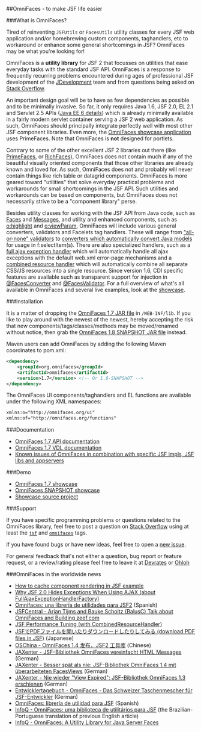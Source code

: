##OmniFaces - to make JSF life easier


###What is OmniFaces?

Tired of reinventing `JSFUtils` or `FacesUtils` utility classes for every JSF web application and/or homebrewing custom components, taghandlers, etc to workaround or enhance some general shortcomings in JSF? OmniFaces may be what you're looking for!

OmniFaces is a **utility library** for JSF 2 that focusses on utilities that ease everyday tasks with the standard JSF API. OmniFaces is a response to frequently recurring problems encountered during ages of professional JSF development of the [JDevelopment](http://jdevelopment.nl) team and from questions being asked on [Stack Overflow](http://stackoverflow.com).

An important design goal will be to have as few dependencies as possible and to be minimally invasive. So far, it only requires Java 1.6, JSF 2.0, EL 2.1 and Servlet 2.5 APIs ([Java EE 6 details](https://github.com/omnifaces/omnifaces/wiki/Java-EE-5-and-6-compatibility)) which is already minimally available in a fairly modern servlet container serving a JSF 2 web application. As such, OmniFaces should principally integrate perfectly well with most other JSF component libraries. Even more, the [OmniFaces showcase application](http://showcase.omnifaces.org) uses PrimeFaces. Note that OmniFaces is **not** designed for portlets.

Contrary to some of the other excellent JSF 2 libraries out there (like [PrimeFaces](http://primefaces.org), or [RichFaces](http://jboss.org/richfaces)), OmniFaces does not contain much if any of the beautiful visually oriented components that those other libraries are already known and loved for. As such, OmniFaces does not and probably will never contain things like rich table or datagrid components. OmniFaces is more geared toward "utilities" that solve everyday practical problems and workarounds for small shortcomings in the JSF API. Such utilities and workarounds can be based on components, but OmniFaces does not necessarily strive to be a "component library" perse.

Besides utility classes for working with the JSF API from Java code, such as [Faces](http://showcase.omnifaces.org/utils/Faces) and [Messages](http://showcase.omnifaces.org/utils/Messages), and utility and enhanced components, such as [o:highlight](http://showcase.omnifaces.org/components/highlight) and [o:viewParam](http://showcase.omnifaces.org/components/viewParam), OmniFaces will include various general converters, validators and Facelets tag handlers. These will range from ["all-or-none" validators](http://showcase.omnifaces.org/validators/validateAllOrNone) to [converters which automatically convert Java models](http://showcase.omnifaces.org/converters/SelectItemsConverter) for usage in f:selectItem(s). There are also specialized handlers, such as a [full ajax exception handler](http://showcase.omnifaces.org/exceptionhandlers/FullAjaxExceptionHandler) which will automatically handle all ajax exceptions with the default web.xml error-page mechanisms and a [combined resource handler](http://showcase.omnifaces.org/resourcehandlers/CombinedResourceHandler) which will automatically combine all separate CSS/JS resources into a single resource. Since version 1.6, CDI specific features are available such as transparent support for injection in [@FacesConverter](http://showcase.omnifaces.org/cdi/FacesConverter) and [@FacesValidator](http://showcase.omnifaces.org/cdi/FacesValidator). For a full overview of what's all available in OmniFaces and several live examples, look at the [showcase](http://showcase.omnifaces.org).


###Installation

It is a matter of dropping the [OmniFaces 1.7 JAR file](http://repo1.maven.org/maven2/org/omnifaces/omnifaces/1.7/) in `/WEB-INF/lib`. If you like to play around with the newest of the newest, hereby accepting the risk that new components/tags/classes/methods may be moved/renamed without notice, then grab the [OmniFaces 1.8 SNAPSHOT JAR file](https://oss.sonatype.org/content/repositories/snapshots/org/omnifaces/omnifaces/1.8-SNAPSHOT/) instead.

Maven users can add OmniFaces by adding the following Maven coordinates to pom.xml:

```XML
<dependency>
    <groupId>org.omnifaces</groupId>
    <artifactId>omnifaces</artifactId>
    <version>1.7</version> <!-- Or 1.8-SNAPSHOT -->
</dependency>
```

The OmniFaces UI components/taghandlers and EL functions are available under the following XML namespaces:

```XML
xmlns:o="http://omnifaces.org/ui"
xmlns:of="http://omnifaces.org/functions"
```

###Documentation

 * [OmniFaces 1.7 API documentation](http://wiki.omnifaces.googlecode.com/hg/javadoc/1.7/index.html)
 * [OmniFaces 1.7 VDL documentation](http://wiki.omnifaces.googlecode.com/hg/vdldoc/1.7/index.html)
 * [Known issues of OmniFaces in combination with specific JSF impls, JSF libs and appservers](https://github.com/omnifaces/omnifaces/wiki/Known-issues-of-OmniFaces-in-combination-with-specific-JSF-implementations,-JSF-component-libraries-and-application-servers)

###Demo

 * [OmniFaces 1.7 showcase](http://showcase.omnifaces.org)
 * [OmniFaces SNAPSHOT showcase](http://snapshot.omnifaces.org)
 * [Showcase source project](https://github.com/omnifaces/showcase)

###Support

If you have specific programming problems or questions related to the OmniFaces library, feel free to post a question on [Stack Overflow](http://stackoverflow.com) using at least the [`jsf`](http://stackoverflow.com/questions/tagged/jsf) and [`omnifaces`](http://stackoverflow.com/questions/tagged/omnifaces) tags.

If you have found bugs or have new ideas, feel free to open a [new issue](https://github.com/omnifaces/omnifaces/issues).

For general feedback that's not either a question, bug report or feature request, or a review/rating please feel free to leave it at [Devrates](http://devrates.com/project/show/95941/Omnifaces) or [Ohloh](https://ohloh.net/p/omnifaces)

###OmniFaces in the worldwide news

 * [How to cache component rendering in JSF example](http://byteslounge.com/tutorials/how-to-cache-component-rendering-in-jsf-example)
 * [Why JSF 2.0 Hides Exceptions When Using AJAX (about FullAjaxExceptionHandlerFactory)](http://beyondjava.net/blog/jsf-2-0-hides-exceptions-ajax)
 * [Omnifaces: una librería de utilidades para JSF2](http://adictosaltrabajo.com/tutoriales/tutoriales.php?pagina=omnifacesJSF2UtilityLibrary) (Spanish)
 * [JSFCentral - Arjan Tijms and Bauke Scholtz (BalusC) Talk about OmniFaces and Building zeef.com](http://content.jsfcentral.com/c/journal_articles/view_article_content?groupId=35702&articleId=91827&version=1.7)
 * [JSF Performance Tuning (with CombinedResourceHandler)](http://blog.oio.de/2013/05/06/jsf-performance-tuning/)
 * [JSFでPDFファイルを開いたりダウンロードしたりしてみる (download PDF files in JSF)](http://kikutaro777.hatenablog.com/entry/2013/04/09/181002) (Japanese)
 * [OSChina - OmniFaces 1.4 发布，JSF2 工具库](http://oschina.net/news/38546/omnifaces-1-4) (Chinese)
 * [JAXenter - JSF-Bibliothek OmniFaces vereinfacht HTML Messages](http://jaxenter.de/news/JSF-Bibliothek-OmniFaces-vereinfacht-HTML-Messages) (German)
 * [JAXenter - Besser spät als nie: JSF-Bibliothek OmniFaces 1.4 mit überarbeiteten FacesViews](http://it-republik.de/jaxenter/news/Besser-spaet-als-nie-JSF-Bibliothek-OmniFaces-1.4-mit-ueberarbeiteten-FacesViews-066860.html) (German)
 * [JAXenter - Nie wieder "View Expired": JSF-Bibliothek OmniFaces 1.3 erschienen](http://it-republik.de/jaxenter/news/Nie-wieder-View-Expired-JSF-Bibliothek-OmniFaces-1.3-erschienen-066319.html) (German)
 * [Entwicklertagebuch - OmniFaces - Das Schweizer Taschenmescher für JSF-Entwickler](http://entwicklertagebuch.com/blog/2012/10/omnifaces-das-schweizer-taschenmesser-fur-jsf-entwickler-2/) (German)
 * [OmniFaces: librería de utilidad para JSF](http://unpocodejava.wordpress.com/2012/07/26/omnifaces-libreria-de-utilidad-para-jsf) (Spanish)
 * [InfoQ - OmniFaces: uma biblioteca de utilitários para JSF](http://www.infoq.com/br/news/2012/09/jsf-omnifaces) (the Brazilian-Portuguese translation of previous English article)
 * [InfoQ - OmniFaces: A Utility Library for Java Server Faces](http://www.infoq.com/news/2012/07/omnifaces-1)
